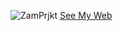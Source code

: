![ZamPrjkt](https://telegra.ph/file/93f7388322d4fb574d4fa.jpg)
[See My Web](http://nurzam891.github.io)
